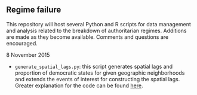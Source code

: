 ## Regime failure

This repository will host several Python and R scripts for data management and analysis related to the breakdown of authoritarian regimes. Additions are made as they become available. Comments and questions are encouraged. 

8 November 2015

- `generate_spatial_lags.py`: this script generates spatial lags and proportion of democratic states for given geographic neighborhoods and extends the events of interest for constructing the spatial lags. Greater explanation for the code can be found [here](http://www.thomaswbrawner.com/spatiotemporal-lags.html 'Spatial lags explanation').



